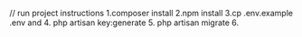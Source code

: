 // run project instructions 
1.composer install
2.npm install 
3.cp .env.example .env and 
4. php artisan key:generate 
5. php artisan migrate
6. 
